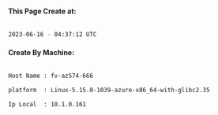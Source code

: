 
   
#### This Page Create at:

```bash

2023-06-16 - 04:37:12 UTC

```

#### Create By Machine:

```bash

Host Name : fv-az574-666

platform  : Linux-5.15.0-1039-azure-x86_64-with-glibc2.35

Ip Local  : 10.1.0.161

```

